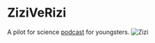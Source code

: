 # ZiziVeRizi
A pilot for science [podcast](https://ohaddan.github.io/ZiziVeRizi/) for youngsters.
![Zizi](https://ibb.co/fSXS06G)
